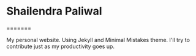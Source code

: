 ﻿# Shailendra Paliwal
=======

My personal website. Using Jekyll and Minimal Mistakes theme. I'll try to contribute just as my productivity goes up.

